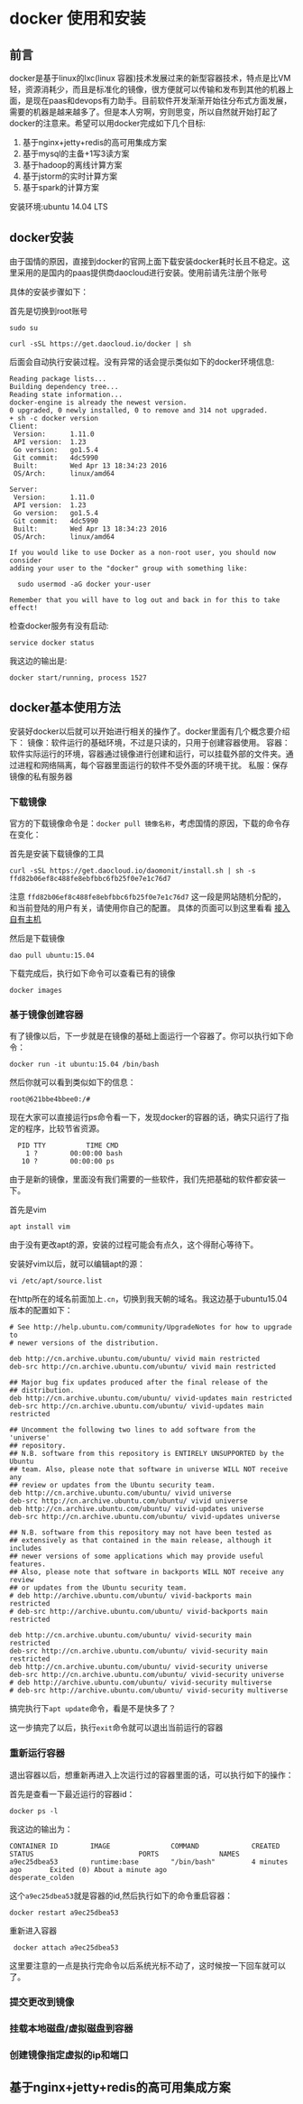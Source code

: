 # docker 使用和安装

## 前言

docker是基于linux的lxc(linux 容器)技术发展过来的新型容器技术，特点是比VM轻，资源消耗少，而且是标准化的镜像，很方便就可以传输和发布到其他的机器上面，是现在paas和devops有力助手。目前软件开发渐渐开始往分布式方面发展，需要的机器是越来越多了。但是本人穷啊，穷则思变，所以自然就开始打起了docker的注意来。希望可以用docker完成如下几个目标:

1. 基于nginx+jetty+redis的高可用集成方案
2. 基于mysql的主备+1写3读方案
3. 基于hadoop的离线计算方案
4. 基于jstorm的实时计算方案
5. 基于spark的计算方案

安装环境:ubuntu 14.04 LTS

## docker安装

由于国情的原因，直接到docker的官网上面下载安装docker耗时长且不稳定。这里采用的是国内的paas提供商daocloud进行安装。使用前请先注册个账号

具体的安装步骤如下：

首先是切换到root账号
```
sudo su

curl -sSL https://get.daocloud.io/docker | sh
```
后面会自动执行安装过程。没有异常的话会提示类似如下的docker环境信息:
```
Reading package lists...
Building dependency tree...
Reading state information...
docker-engine is already the newest version.
0 upgraded, 0 newly installed, 0 to remove and 314 not upgraded.
+ sh -c docker version
Client:
 Version:      1.11.0
 API version:  1.23
 Go version:   go1.5.4
 Git commit:   4dc5990
 Built:        Wed Apr 13 18:34:23 2016
 OS/Arch:      linux/amd64

Server:
 Version:      1.11.0
 API version:  1.23
 Go version:   go1.5.4
 Git commit:   4dc5990
 Built:        Wed Apr 13 18:34:23 2016
 OS/Arch:      linux/amd64

If you would like to use Docker as a non-root user, you should now consider
adding your user to the "docker" group with something like:

  sudo usermod -aG docker your-user

Remember that you will have to log out and back in for this to take effect!
```

检查docker服务有没有启动:
```
service docker status
```
我这边的输出是:
```
docker start/running, process 1527
```

## docker基本使用方法

安装好docker以后就可以开始进行相关的操作了。docker里面有几个概念要介绍下：
镜像：软件运行的基础环境，不过是只读的，只用于创建容器使用。
容器：软件实际运行的环境，容器通过镜像进行创建和运行，可以挂载外部的文件夹。通过进程和网络隔离，每个容器里面运行的软件不受外面的环境干扰。
私服：保存镜像的私有服务器

### 下载镜像

官方的下载镜像命令是：`docker pull 镜像名称`，考虑国情的原因，下载的命令存在变化：

首先是安装下载镜像的工具
```
curl -sSL https://get.daocloud.io/daomonit/install.sh | sh -s ffd82b06ef8c488fe8ebfbbc6fb25f0e7e1c76d7

```
注意 `ffd82b06ef8c488fe8ebfbbc6fb25f0e7e1c76d7` 这一段是网站随机分配的，和当前登陆的用户有关，请使用你自己的配置。
具体的页面可以到这里看看
[接入自有主机](https://dashboard.daocloud.io/nodes/new)

然后是下载镜像
```
dao pull ubuntu:15.04
```

下载完成后，执行如下命令可以查看已有的镜像
```
docker images
```

### 基于镜像创建容器

有了镜像以后，下一步就是在镜像的基础上面运行一个容器了。你可以执行如下命令：
```
docker run -it ubuntu:15.04 /bin/bash
```
然后你就可以看到类似如下的信息：
```
root@621bbe4bbee0:/# 
```
现在大家可以直接运行ps命令看一下，发现docker的容器的话，确实只运行了指定的程序，比较节省资源。

```
  PID TTY          TIME CMD
    1 ?        00:00:00 bash
   10 ?        00:00:00 ps
```

由于是新的镜像，里面没有我们需要的一些软件，我们先把基础的软件都安装一下。

首先是vim
```
apt install vim
```
由于没有更改apt的源，安装的过程可能会有点久，这个得耐心等待下。

安装好vim以后，就可以编辑apt的源：
```
vi /etc/apt/source.list
```

在http所在的域名前面加上`.cn`，切换到我天朝的域名。我这边基于ubuntu15.04版本的配置如下：
```
# See http://help.ubuntu.com/community/UpgradeNotes for how to upgrade to
# newer versions of the distribution.

deb http://cn.archive.ubuntu.com/ubuntu/ vivid main restricted
deb-src http://cn.archive.ubuntu.com/ubuntu/ vivid main restricted

## Major bug fix updates produced after the final release of the
## distribution.
deb http://cn.archive.ubuntu.com/ubuntu/ vivid-updates main restricted
deb-src http://cn.archive.ubuntu.com/ubuntu/ vivid-updates main restricted

## Uncomment the following two lines to add software from the 'universe'
## repository.
## N.B. software from this repository is ENTIRELY UNSUPPORTED by the Ubuntu
## team. Also, please note that software in universe WILL NOT receive any
## review or updates from the Ubuntu security team.
deb http://cn.archive.ubuntu.com/ubuntu/ vivid universe
deb-src http://cn.archive.ubuntu.com/ubuntu/ vivid universe
deb http://cn.archive.ubuntu.com/ubuntu/ vivid-updates universe
deb-src http://cn.archive.ubuntu.com/ubuntu/ vivid-updates universe

## N.B. software from this repository may not have been tested as
## extensively as that contained in the main release, although it includes
## newer versions of some applications which may provide useful features.
## Also, please note that software in backports WILL NOT receive any review
## or updates from the Ubuntu security team.
# deb http://archive.ubuntu.com/ubuntu/ vivid-backports main restricted
# deb-src http://archive.ubuntu.com/ubuntu/ vivid-backports main restricted

deb http://cn.archive.ubuntu.com/ubuntu/ vivid-security main restricted
deb-src http://cn.archive.ubuntu.com/ubuntu/ vivid-security main restricted
deb http://cn.archive.ubuntu.com/ubuntu/ vivid-security universe
deb-src http://cn.archive.ubuntu.com/ubuntu/ vivid-security universe
# deb http://archive.ubuntu.com/ubuntu/ vivid-security multiverse
# deb-src http://archive.ubuntu.com/ubuntu/ vivid-security multiverse

```
搞完执行下`apt update`命令，看是不是快多了？

这一步搞完了以后，执行`exit`命令就可以退出当前运行的容器

### 重新运行容器

退出容器以后，想重新再进入上次运行过的容器里面的话，可以执行如下的操作：

首先是查看一下最近运行的容器id：
```
docker ps -l
```

我这边的输出为：
```
CONTAINER ID        IMAGE               COMMAND             CREATED             STATUS                          PORTS               NAMES
a9ec25dbea53        runtime:base        "/bin/bash"         4 minutes ago       Exited (0) About a minute ago                       desperate_colden

```
这个`a9ec25dbea53`就是容器的id,然后执行如下的命令重启容器：

```
docker restart a9ec25dbea53
```
重新进入容器
```
 docker attach a9ec25dbea53
```
这里要注意的一点是执行完命令以后系统光标不动了，这时候按一下回车就可以了。

### 提交更改到镜像



### 挂载本地磁盘/虚拟磁盘到容器

### 创建镜像指定虚拟的ip和端口

## 基于nginx+jetty+redis的高可用集成方案
